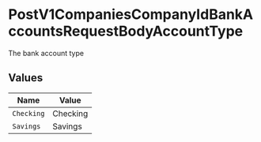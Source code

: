 # PostV1CompaniesCompanyIdBankAccountsRequestBodyAccountType

The bank account type


## Values

| Name       | Value      |
| ---------- | ---------- |
| `Checking` | Checking   |
| `Savings`  | Savings    |